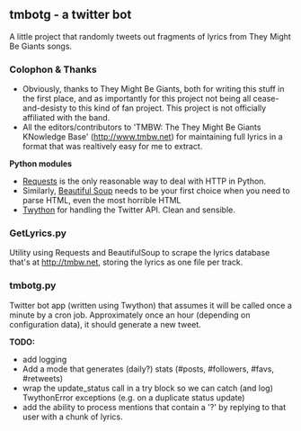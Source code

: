 ## tmbotg - a twitter bot

A little project that randomly tweets out fragments of lyrics from They Might Be Giants 
songs. 

### Colophon & Thanks

- Obviously, thanks to They Might Be Giants, both for writing this stuff in the first place, and as importantly for this project not being all cease-and-desisty to this kind of fan project. This project is not officially affiliated with the band.
- All the editors/contributors to 'TMBW: The They Might Be Giants KNowledge Base' (http://www.tmbw.net) for maintaining full lyrics in a format that was realtively easy for me to extract.

**Python modules**

- [Requests](http://docs.python-requests.org/en/latest/) is the only reasonable way to deal with HTTP in Python.
- Similarly, [Beautiful Soup](http://www.crummy.com/software/BeautifulSoup/) needs to be your first choice when you need to parse HTML, even the most horrible HTML
- [Twython](https://github.com/ryanmcgrath/twython) for handling the Twitter API. Clean and sensible.

### GetLyrics.py

Utility using Requests and BeautifulSoup to scrape the lyrics database that's at http://tmbw.net, storing the lyrics as one file per track.

### tmbotg.py

Twitter bot app (written using Twython) that assumes it will be called once a minute by a cron job. Approximately once an hour (depending on configuration data), it should generate a new tweet.

**TODO:** 

- add logging
- Add a mode that generates (daily?) stats (#posts, #followers, #favs, #retweets)
- wrap the update_status call in a try block so we can catch (and log) TwythonError exceptions (e.g. on a duplicate status update)
- add the ability to process mentions that contain a '?' by replying to that user with a chunk of lyrics.

